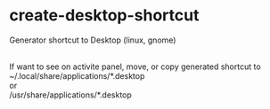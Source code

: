 # create-desktop-shortcut
Generator shortcut to Desktop (linux, gnome)

<br>
If want to see on activite panel, move, or copy generated shortcut to 
<br>
~/.local/share/applications/*.desktop 
<br>
or
<br>
/usr/share/applications/*.desktop
